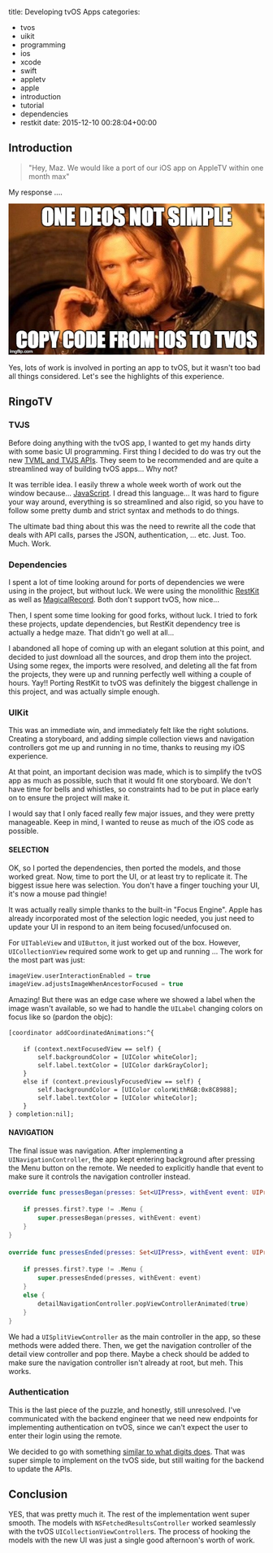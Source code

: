 title: Developing tvOS Apps
categories:
- tvos
- uikit
- programming
- ios
- xcode
- swift
- appletv
- apple
- introduction
- tutorial
- dependencies
- restkit
date: 2015-12-10 00:28:04+00:00

## Introduction

> "Hey, Maz. We would like a port of our iOS app on AppleTV within one month max"

My response ....

![One does not simply copy paste iOS code into tvos](/images/one-does-not-simple-tvos.jpg)

Yes, lots of work is involved in porting an app to tvOS, but it wasn't too bad all things considered. Let's see the highlights of this experience.

## RingoTV

### TVJS

Before doing anything with the tvOS app, I wanted to get my hands dirty with some basic UI programming. First thing I decided to do was try out the new [TVML and TVJS APIs](https://developer.apple.com/library/tvos/documentation/TVMLJS/Reference/TVJSFrameworkReference/index.html). They seem to be recommended and are quite a streamlined way of building tvOS apps... Why not?

It was terrible idea. I easily threw a whole week worth of work out the window because... [JavaScript](https://www.destroyallsoftware.com/talks/wat). I dread this language... It was hard to figure your way around, everything is so streamlined and also rigid, so you have to follow some pretty dumb and strict syntax and methods to do things.

The ultimate bad thing about this was the need to rewrite all the code that deals with API calls, parses the JSON, authentication, ... etc. Just. Too. Much. Work.

### Dependencies

I spent a lot of time looking around for ports of dependencies we were using in the project, but without luck. We were using the monolithic [RestKit](https://github.com/RestKit/RestKit) as well as [MagicalRecord](https://github.com/magicalpanda/MagicalRecord). Both don't support tvOS, how nice...

Then, I spent some time looking for good forks, without luck. I tried to fork these projects, update dependencies, but RestKit dependency tree is actually a hedge maze. That didn't go well at all...

I abandoned all hope of coming up with an elegant solution at this point, and decided to just download all the sources, and drop them into the project. Using some regex, the imports were resolved, and deleting all the fat from the projects, they were up and running perfectly well withing a couple of hours. Yay!! Porting RestKit to tvOS was definitely the biggest challenge in this project, and was actually simple enough.

### UIKit

This was an immediate win, and immediately felt like the right solutions. Creating a storyboard, and adding simple collection views and navigation controllers got me up and running in no time, thanks to reusing my iOS experience.

At that point, an important decision was made, which is to simplify the tvOS app as much as possible, such that it would fit one storyboard. We don't have time for bells and whistles, so constraints had to be put in place early on to ensure the project will make it.

I would say that I only faced really few major issues, and they were pretty manageable. Keep in mind, I wanted to reuse as much of the iOS code as possible.

#### SELECTION

OK, so I ported the dependencies, then ported the models, and those worked great. Now, time to port the UI, or at least try to replicate it. The biggest issue here was selection. You don't have a finger touching your UI, it's now a mouse pad thingie!

It was actually really simple thanks to the built-in "Focus Engine". Apple has already incorporated most of the selection logic needed, you just need to update your UI in respond to an item being focused/unfocused on.

For `UITableView` and `UIButton`, it just worked out of the box. However, `UICollectionView` required some work to get up and running ... The work for the most part was just:

```swift
imageView.userInteractionEnabled = true
imageView.adjustsImageWhenAncestorFocused = true
```

Amazing! But there was an edge case where we showed a label when the image wasn't available, so we had to handle the `UILabel` changing colors on focus like so (pardon the objc):

```objc
[coordinator addCoordinatedAnimations:^{

    if (context.nextFocusedView == self) {
        self.backgroundColor = [UIColor whiteColor];
        self.label.textColor = [UIColor darkGrayColor];
    }
    else if (context.previouslyFocusedView == self) {
        self.backgroundColor = [UIColor colorWithRGB:0x8C8988];
        self.label.textColor = [UIColor whiteColor];
    }
} completion:nil];
```

#### NAVIGATION

The final issue was navigation. After implementing a `UINavigationController`, the app kept entering background after pressing the Menu button on the remote. We needed to explicitly handle that event to make sure it controls the navigation controller instead.

```swift
override func pressesBegan(presses: Set<UIPress>, withEvent event: UIPressesEvent?) {

    if presses.first?.type != .Menu {
        super.pressesBegan(presses, withEvent: event)
    }
}

override func pressesEnded(presses: Set<UIPress>, withEvent event: UIPressesEvent?) {

    if presses.first?.type != .Menu {
        super.pressesEnded(presses, withEvent: event)
    }
    else {
        detailNavigationController.popViewControllerAnimated(true)
    }
}
```

We had a `UISplitViewController` as the main controller in the app, so these methods were added there. Then, we get the navigation controller of the detail view controller and pop there. Maybe a check should be added to make sure the navigation controller isn't already at root, but meh. This works.

### Authentication

This is the last piece of the puzzle, and honestly, still unresolved. I've communicated with the backend engineer that we need new endpoints for implementing authentication on tvOS, since we can't expect the user to enter their login using the remote.

We decided to go with something [similar to what digits does](http://get.digits.com/blog/introducing-digits-for-tvos). That was super simple to implement on the tvOS side, but still waiting for the backend to update the APIs.

## Conclusion

YES, that was pretty much it. The rest of the implementation went super smooth. The models with `NSFetchedResultsController` worked seamlessly with the tvOS `UICollectionViewController`s. The process of hooking the models with the new UI was just a single good afternoon's worth of work.
